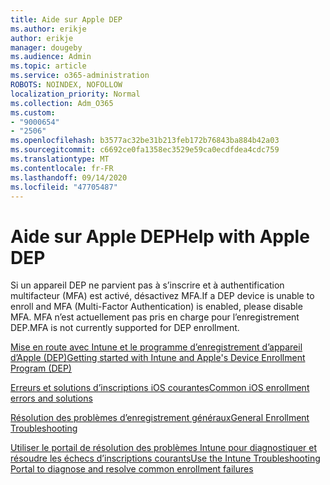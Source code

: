 ```yaml
---
title: Aide sur Apple DEP
ms.author: erikje
author: erikje
manager: dougeby
ms.audience: Admin
ms.topic: article
ms.service: o365-administration
ROBOTS: NOINDEX, NOFOLLOW
localization_priority: Normal
ms.collection: Adm_O365
ms.custom:
- "9000654"
- "2506"
ms.openlocfilehash: b3577ac32be31b213feb172b76843ba884b42a03
ms.sourcegitcommit: c6692ce0fa1358ec3529e59ca0ecdfdea4cdc759
ms.translationtype: MT
ms.contentlocale: fr-FR
ms.lasthandoff: 09/14/2020
ms.locfileid: "47705487"
---
```

# <a name="help-with-apple-dep"></a><span data-ttu-id="7f4dd-102">Aide sur Apple DEP</span><span class="sxs-lookup"><span data-stu-id="7f4dd-102">Help with Apple DEP</span></span>

<span data-ttu-id="7f4dd-103">Si un appareil DEP ne parvient pas à s’inscrire et à authentification multifacteur (MFA) est activé, désactivez MFA.</span><span class="sxs-lookup"><span data-stu-id="7f4dd-103">If a DEP device is unable to enroll and MFA (Multi-Factor Authentication) is enabled, please disable MFA.</span></span> <span data-ttu-id="7f4dd-104">MFA n’est actuellement pas pris en charge pour l’enregistrement DEP.</span><span class="sxs-lookup"><span data-stu-id="7f4dd-104">MFA is not currently supported for DEP enrollment.</span></span>

[<span data-ttu-id="7f4dd-105">Mise en route avec Intune et le programme d’enregistrement d’appareil d’Apple (DEP)</span><span class="sxs-lookup"><span data-stu-id="7f4dd-105">Getting started with Intune and Apple's Device Enrollment Program (DEP)</span></span>](https://docs.microsoft.com/intune/enrollment/device-enrollment-program-enroll-ios)

[<span data-ttu-id="7f4dd-106">Erreurs et solutions d’inscriptions iOS courantes</span><span class="sxs-lookup"><span data-stu-id="7f4dd-106">Common iOS enrollment errors and solutions</span></span>](https://docs.microsoft.com/intune/enrollment/troubleshoot-ios-enrollment-errors)

[<span data-ttu-id="7f4dd-107">Résolution des problèmes d’enregistrement généraux</span><span class="sxs-lookup"><span data-stu-id="7f4dd-107">General Enrollment Troubleshooting</span></span>](https://docs.microsoft.com/intune/enrollment/troubleshoot-device-enrollment-in-intune)

[<span data-ttu-id="7f4dd-108">Utiliser le portail de résolution des problèmes Intune pour diagnostiquer et résoudre les échecs d’inscriptions courants</span><span class="sxs-lookup"><span data-stu-id="7f4dd-108">Use the Intune Troubleshooting Portal to diagnose and resolve common enrollment failures</span></span>](https://docs.microsoft.com/intune/fundamentals/help-desk-operators)


